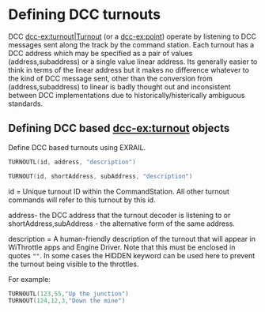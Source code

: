 # Defining DCC turnouts

DCC <dcc-ex:turnout|Turnout> (or a <dcc-ex:point>) operate by listening to DCC messages sent along the track by the command station.
Each turnout has a DCC address which may be specified as a pair of values (address,subaddress) or a single value linear address. Its generally easier to think in terms of the linear address but it makes no difference whatever to the kind of DCC message sent, other than the conversion from (address,subaddress) to linear is badly thought out and inconsistent between DCC implementations due to historically/histerically ambiguous standards.

## Defining DCC based <dcc-ex:turnout> objects

Define DCC based turnouts using EXRAIL.

```cpp
TURNOUTL(id, address, "description")

TURNOUT(id, shortAddress, subAddress, "description")
```

id = Unique turnout ID within the CommandStation. All other turnout commands will refer to this turnout by this id.

address- the DCC address that the turnout decoder is listening to
  or
shortAddress,subAddress - the alternative form of the same address.
  
description = A human-friendly description of the turnout that will appear in WiThrottle apps and Engine Driver. Note that this must be enclosed in quotes `""`. In some cases the HIDDEN keyword can be used here to prevent the turnout being visible to the throttles.

For example:

```cpp
TURNOUTL(123,55,"Up the junction")
TURNOUT(124,12,3,"Down the mine")
```

